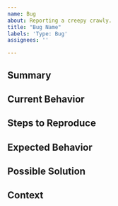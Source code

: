 ```yaml
---
name: Bug
about: Reporting a creepy crawly.
title: "Bug Name"
labels: 'Type: Bug'
assignees: ''

---
```

<!-- The notes within these arrows are for you but can be deleted. -->

## Summary

<!-- Provide a general summary of the problem here and in the title. -->

## Current Behavior

<!-- Give a concise explanation of the problem in more detail. -->

## Steps to Reproduce

<!-- Provide step by step instructions for reproducing the bug.-->

<!-- Include photos or videos if possible to help troubleshooters. -->

## Expected Behavior

<!-- Explain what should be happening instead. -->

## Possible Solution

<!-- Suggest any potential causes for the bug. -->

<!-- Suggest any potential fixes for the bug. -->

## Context

<!-- What version of the game are you using? -->

<!-- What operating system are you running? -->

<!-- What specific game settings were you running that may be relevent? -->

<!-- How has this issue affected you? What are you trying to accomplish? -->
